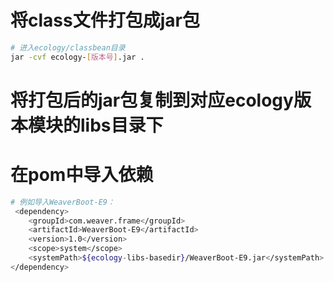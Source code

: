 # 将class文件打包成jar包
```bash
# 进入ecology/classbean目录
jar -cvf ecology-[版本号].jar .
```

# 将打包后的jar包复制到对应ecology版本模块的libs目录下

# 在pom中导入依赖

```bash
# 例如导入WeaverBoot-E9：
 <dependency>
    <groupId>com.weaver.frame</groupId>
    <artifactId>WeaverBoot-E9</artifactId>
    <version>1.0</version>
    <scope>system</scope>
    <systemPath>${ecology-libs-basedir}/WeaverBoot-E9.jar</systemPath>
</dependency>

```